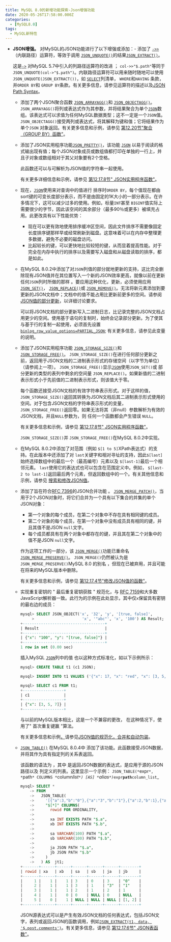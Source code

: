 ```yaml
---
title: MySQL 8.0的新增功能探索-Json增强功能
date: 2020-05-26T17:58:00.000Z
categories:
  - [MySQL8.0]
tags:
  - MySQL新特性
---
```


- **JSON增强。** 对MySQL的JSON功能进行了以下增强或添加：- 添加了 [`->>`](https://dev.mysql.com/doc/refman/8.0/en/json-search-functions.html#operator_json-inline-path) （内联路径）运算符，等效于调用 [`JSON_UNQUOTE()`](https://dev.mysql.com/doc/refman/8.0/en/json-modification-functions.html#function_json-unquote)的结果[`JSON_EXTRACT()`](https://dev.mysql.com/doc/refman/8.0/en/json-search-functions.html#function_json-extract)。

  这是[`->`](https://dev.mysql.com/doc/refman/8.0/en/json-search-functions.html#operator_json-column-path) 对MySQL 5.7中引入的列路径运算符的改进 ； `col->>"$.path"`等同于 `JSON_UNQUOTE(col->"$.path")`。内联路径运算符可以用来随时随地可以使用 `JSON_UNQUOTE(JSON_EXTRACT())`，如 [`SELECT`](https://dev.mysql.com/doc/refman/8.0/en/select.html)列清单， `WHERE`和`HAVING` 条款，并`ORDER BY`和 `GROUP BY`条款。有关更多信息，请参见运算符的描述以及[JSON Path Syntax](https://dev.mysql.com/doc/refman/8.0/en/json.html#json-path-syntax)。
  - 添加了两个JSON聚合函数 [`JSON_ARRAYAGG()`](https://dev.mysql.com/doc/refman/8.0/en/group-by-functions.html#function_json-arrayagg)和 [`JSON_OBJECTAGG()`](https://dev.mysql.com/doc/refman/8.0/en/group-by-functions.html#function_json-objectagg)。 `JSON_ARRAYAGG()`将列或表达式作为其参数，并将结果聚合为单个[`JSON`](https://dev.mysql.com/doc/refman/8.0/en/json.html)数组。该表达式可以求值为任何MySQL数据类型；这不一定是一个`JSON`值。 `JSON_OBJECTAGG()`接受两列或表达式，将其解释为键和值；它将结果作为单个`JSON` 对象返回。有关更多信息和示例，请参见 [第12.20节"聚合（GROUP BY）函数"](https://dev.mysql.com/doc/refman/8.0/en/group-by-functions-and-modifiers.html)。

  - 添加了JSON实用程序功能[`JSON_PRETTY()`](https://dev.mysql.com/doc/refman/8.0/en/json-utility-functions.html#function_json-pretty)，该功能 [`JSON`](https://dev.mysql.com/doc/refman/8.0/en/json.html) 以易于阅读的格式输出现有值；每个JSON对象成员或数组值都打印在单独的一行上，并且子对象或数组相对于其父对象要有2个空格。

    此函数还可以与可解析为JSON值的字符串一起使用。

    有关更多详细信息和示例，请参见 [第12.17.8节" JSON实用程序函数"](https://dev.mysql.com/doc/refman/8.0/en/json-utility-functions.html)。

  - 现在，[`JSON`](https://dev.mysql.com/doc/refman/8.0/en/json.html)使用来对查询中的值进行 排序时`ORDER BY`，每个值现在都由sort键的可变长度部分表示，而不是由固定的1K大小的一部分表示。在许多情况下，这可以减少过多的使用。例如，标量`INT`甚至 `BIGINT`值实际上需要很少的字节，因此该空间的其余部分（最多90％或更多）被填充占用。此更改具有以下性能优势：
    - 现在可以更有效地使用排序缓冲区空间，因此文件排序不需要像固定长度排序键那样早或经常刷新到磁盘。这意味着可以在内存中整理更多数据，避免不必要的磁盘访问。
    - 比起较长的键，可以更快地比较较短的键，从而显着提高性能。对于完全在内存中执行的排序以及需要写入磁盘和从磁盘读取的排序，都是如此。

  - 在MySQL 8.0.2中添加了对`JSON`列值的部分就地更新的支持，这比完全删除现有JSON值并在其位置写入一个新的JSON效率更高，就像以前在更新任何`JSON`列时所做的那样 。要应用这种优化，更新，必须使用应用 [`JSON_SET()`](https://dev.mysql.com/doc/refman/8.0/en/json-modification-functions.html#function_json-set)， [`JSON_REPLACE()`](https://dev.mysql.com/doc/refman/8.0/en/json-modification-functions.html#function_json-replace)或 [`JSON_REMOVE()`](https://dev.mysql.com/doc/refman/8.0/en/json-modification-functions.html#function_json-remove)。无法将新元素添加到要更新的JSON文档中；文档中的值不能占用比更新前更多的空间。请参阅 [JSON值的部分更新](https://dev.mysql.com/doc/refman/8.0/en/json.html#json-partial-updates)，以详细讨论要求。

    可以将JSON文档的部分更新写入二进制日志，比记录完整的JSON文档占用更少的空间。使用基于语句的复制时，始终会记录部分更新。为了使其与基于行的复制一起使用，必须首先设置 [`binlog_row_value_options=PARTIAL_JSON`](https://dev.mysql.com/doc/refman/8.0/en/replication-options-binary-log.html#sysvar_binlog_row_value_options); 有关更多信息，请参见此变量的说明。

  - 添加了JSON实用程序功能 [`JSON_STORAGE_SIZE()`](https://dev.mysql.com/doc/refman/8.0/en/json-utility-functions.html#function_json-storage-size)和 [`JSON_STORAGE_FREE()`](https://dev.mysql.com/doc/refman/8.0/en/json-utility-functions.html#function_json-storage-free)。 `JSON_STORAGE_SIZE()`在进行任何部分更新之前，返回用于JSON文档的二进制表示形式的存储空间（以字节为单位）（请参阅上一项）。 `JSON_STORAGE_FREE()`显示[`JSON`](https://dev.mysql.com/doc/refman/8.0/en/json.html)使用`JSON_SET()`或 部分更新的类型的表列中剩余的空间量 `JSON_REPLACE()`。如果新值的二进制表示形式小于先前值的二进制表示形式，则该值大于零。

    每个函数还接受JSON文档的有效字符串表示形式。对于这样的值， `JSON_STORAGE_SIZE()`返回其转换为JSON文档后其二进制表示形式使用的空间。对于包含JSON文档的字符串表示形式的变量， `JSON_STORAGE_FREE()`返回零。如果无法将其（非null）参数解析为有效的JSON文档，并且`NULL`参数为，则 任何一个函数都会产生错误 `NULL`。

    有关更多信息和示例，请参见 [第12.17.8节" JSON实用程序函数"](https://dev.mysql.com/doc/refman/8.0/en/json-utility-functions.html)。

    `JSON_STORAGE_SIZE()`并 `JSON_STORAGE_FREE()`在MySQL 8.0.2中实现。

  - 在MySQL 8.0.2中添加了对范围（例如 `$[1 to 5]`XPath表达式）的支持。在此版本中还添加了对 `last`关键字和相对寻址的支持，因此`$[last]`始终选择数组中的最后一个（最高编号）元素以及 `$[last-1]`最后一个相邻元素。 `last`使用它的表达式也可以包含在范围定义中。例如， `$[last-2 to last-1]`返回最后两个元素，但返回数组中的一个。有关其他信息和示例，请参见 [搜索和修改JSON值](https://dev.mysql.com/doc/refman/8.0/en/json.html#json-paths)。

  - 添加了旨在符合[RFC 7396](https://tools.ietf.org/html/rfc7396)的JSON合并功能 。 [`JSON_MERGE_PATCH()`](https://dev.mysql.com/doc/refman/8.0/en/json-modification-functions.html#function_json-merge-patch)，当用于2个JSON对象时，将它们合并为一个具有以下集合的并集的单个JSON对象：
    - 第一个对象的每个成员，在第二个对象中不存在具有相同键的成员。
    - 第二个对象的每个成员，在第一个对象中没有成员具有相同的键，并且其值不是JSON `null`文字。
    - 每个成员都具有在两个对象中都存在的键，并且其在第二个对象中的值不是JSON `null`文字。

    作为这项工作的一部分，该 [`JSON_MERGE()`](https://dev.mysql.com/doc/refman/8.0/en/json-modification-functions.html#function_json-merge)功能已重命名 [`JSON_MERGE_PRESERVE()`](https://dev.mysql.com/doc/refman/8.0/en/json-modification-functions.html#function_json-merge-preserve)。 `JSON_MERGE()`仍然被认为是`JSON_MERGE_PRESERVE()`MySQL 8.0 的别名 ，但现在已被弃用，并且可能在将来的MySQL版本中删除。

    有关更多信息和示例，请参见 [第12.17.4节"修改JSON值的函数"](https://dev.mysql.com/doc/refman/8.0/en/json-modification-functions.html)。

  - 实现重复密钥的 " 最后重复密钥获胜 " 规范化，与 [RFC 7159](https://tools.ietf.org/html/rfc7159)和大多数JavaScript解析器一致。此行为的示例在此处显示，其中仅`x`保留具有密钥的最右边的成员：

    ```sql
    mysql> SELECT JSON_OBJECT('x', '32', 'y', '[true, false]',
         >                     'x', '"abc"', 'x', '100') AS Result;
    +------------------------------------+
    | Result                             |
    +------------------------------------+
    | {"x": "100", "y": "[true, false]"} |
    +------------------------------------+
    1 row in set (0.00 sec)
    ```

    插入MySQL [`JSON`](https://dev.mysql.com/doc/refman/8.0/en/json.html)列中的值 也以这种方式标准化，如以下示例所示：

    ```sql
    mysql> CREATE TABLE t1 (c1 JSON);

    mysql> INSERT INTO t1 VALUES ('{"x": 17, "x": "red", "x": [3, 5, 7]}');

    mysql> SELECT c1 FROM t1;
    +------------------+
    | c1               |
    +------------------+
    | {"x": [3, 5, 7]} |
    +------------------+
    ```

    与以前的MySQL版本相比，这是一个不兼容的更改， 在这种情况下，使用了" 首次重复键赢 "算法。

    有关更多信息和示例[，](https://dev.mysql.com/doc/refman/8.0/en/json.html#json-normalization)请参见[JSON值的规范化，合并和自动包装](https://dev.mysql.com/doc/refman/8.0/en/json.html#json-normalization)。

  - [`JSON_TABLE()`](https://dev.mysql.com/doc/refman/8.0/en/json-table-functions.html#function_json-table) 在MySQL 8.0.4中 添加了该功能。此函数接受JSON数据，并将其作为具有指定列的关系表返回。

    该函数的语法为 ，其中 是返回JSON数据的表达式，是应用于源的JSON路径以及 列定义的列表。这里显示一个示例： `JSON_TABLE(*`expr`*, *`path`* COLUMNS *`column*list`*) [AS] *`alias`*)`*`expr`**`path`**`column_list`\_

    ```sql
    mysql> SELECT *
        -> FROM
        ->   JSON_TABLE(
        ->     '[{"a":3,"b":"0"},{"a":"3","b":"1"},{"a":2,"b":1},{"a":0},{"b":[1,2]}]',
        ->     "$[*]" COLUMNS(
        ->       rowid FOR ORDINALITY,
        ->
        ->       xa INT EXISTS PATH "$.a",
        ->       xb INT EXISTS PATH "$.b",
        ->
        ->       sa VARCHAR(100) PATH "$.a",
        ->       sb VARCHAR(100) PATH "$.b",
        ->
        ->       ja JSON PATH "$.a",
        ->       jb JSON PATH "$.b"
        ->     )
        ->   ) AS  jt1;
    +-------+------+------+------+------+------+--------+
    | rowid | xa   | xb   | sa   | sb   | ja   | jb     |
    +-------+------+------+------+------+------+--------+
    |     1 |    1 |    1 | 3    | 0    | 3    | "0"    |
    |     2 |    1 |    1 | 3    | 1    | "3"  | "1"    |
    |     3 |    1 |    1 | 2    | 1    | 2    | 1      |
    |     4 |    1 |    0 | 0    | NULL | 0    | NULL   |
    |     5 |    0 |    1 | NULL | NULL | NULL | [1, 2] |
    +-------+------+------+------+------+------+--------+
    ```

    JSON源表达式可以是产生有效JSON文档的任何表达式，包括JSON文字，表列或返回JSON的函数调用，例如[`JSON_EXTRACT(t1, data, '$.post.comments')`](https://dev.mysql.com/doc/refman/8.0/en/json-search-functions.html#function_json-extract)。有关更多信息，请参见 [第12.17.6节" JSON表函数"](https://dev.mysql.com/doc/refman/8.0/en/json-table-functions.html)。
